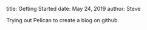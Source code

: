 title: Getting Started
date: May 24, 2019
author: Steve

Trying out Pelican to create a blog on github.
